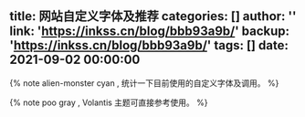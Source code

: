 title: 网站自定义字体及推荐
categories: []
author: ''
link: 'https://inkss.cn/blog/bbb93a9b/'
backup: 'https://inkss.cn/blog/bbb93a9b/'
tags: []
date: 2021-09-02 00:00:00
---

{% note alien-monster cyan , 统计一下目前使用的自定义字体及调用。 %}

{% note poo gray , Volantis 主题可直接参考使用。 %}


<!-- more -->
